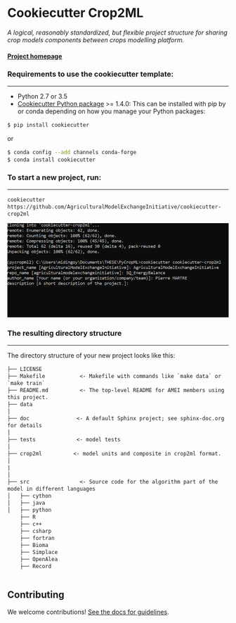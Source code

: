 # Cookiecutter Crop2ML

_A logical, reasonably standardized, but flexible project structure for sharing crop models components between crops modelling platform._


#### [Project homepage](https://github.com/AgriculturalModelExchangeInitiative/Crop2ML/)


### Requirements to use the cookiecutter template:
-----------
 - Python 2.7 or 3.5
 - [Cookiecutter Python package](http://cookiecutter.readthedocs.org/en/latest/installation.html) >= 1.4.0: This can be installed with pip by or conda depending on how you manage your Python packages:

``` bash
$ pip install cookiecutter
```

or

``` bash
$ conda config --add channels conda-forge
$ conda install cookiecutter
```


### To start a new project, run:
------------

    cookiecutter https://github.com/AgriculturalModelExchangeInitiative/cookiecutter-crop2ml


[![asciicast](https://github.com/AgriculturalModelExchangeInitiative/Crop2ML/blob/master/doc/images/cookiecutter.png)](https://github.com/AgriculturalModelExchangeInitiative/Crop2ML/blob/master/doc/images/cookiecutter.png)


### The resulting directory structure
------------

The directory structure of your new project looks like this: 

```
├── LICENSE
├── Makefile           <- Makefile with commands like `make data` or `make train`
├── README.md          <- The top-level README for AMEI members using this project.
├── data
│
├── doc               <- A default Sphinx project; see sphinx-doc.org for details
│
├── tests             <- model tests
│
├── crop2ml          <- model units and composite in crop2ml format.
│
|
│
├── src                <- Source code for the algorithm part of the model in different languages
│   ├── cython
│   ├── java
│   ├── python
    ├── R
    ├── c++
    ├── csharp
    ├── fortran
    ├── Bioma
    ├── Simplace
    ├── OpenAlea
    ├── Record
   
```

## Contributing

We welcome contributions! [See the docs for guidelines](https://cropml.readthedocs.io/en/latest/).


